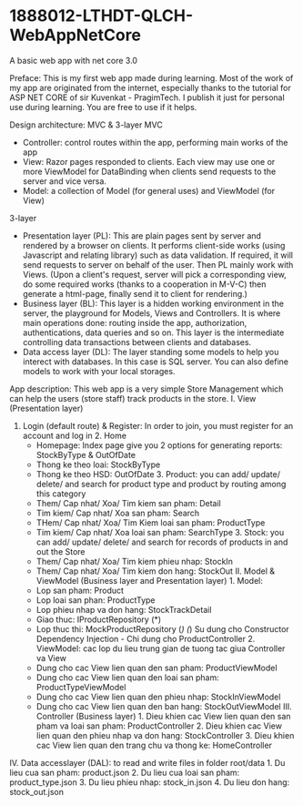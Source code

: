 # 1888012-LTHDT-QLCH-WebAppNetCore
A basic web app with net core 3.0

Preface: This is my first web app made during learning. Most of the work of my app are originated from the internet, especially thanks to the tutorial for ASP NET CORE of sir Kuvenkat - PragimTech.
I publish it just for personal use during learning. You are free to use if it helps. 

Design architecture: MVC & 3-layer
MVC
- Controller: control routes within the app, performing main works of the app
- View: Razor pages responded to clients. Each view may use one or more ViewModel for DataBinding when clients send requests to the server and vice versa.
- Model: a collection of Model (for general uses) and ViewModel (for View)

3-layer
- Presentation layer (PL): This are plain pages sent by server and rendered by a browser on clients. It performs client-side works (using Javascript and relating library) such as data validation.
If required, it will send requests to server on behalf of the user. Then PL mainly work with Views.
(Upon a client's request, server will pick a corresponding view, do some required works (thanks to a cooperation in M-V-C) then generate a html-page, finally send it to client for rendering.)
- Business layer (BL): This layer is a hidden working environment in the server, the playground for Models, Views and Controllers. It is where main operations done: routing inside the app, authorization, authentications, data queries and so on.
This layer is the intermediate controlling data transactions between clients and databases.
- Data access layer (DL): The layer standing some models to help you interect with databases. In this case is SQL server. You can also define models to work with your local storages.


App description: This web app is a very simple Store Management which can help the users (store staff) track products in the store.
I. View (Presentation layer)
  1. Login (default route) & Register: In order to join, you must register for an account and log in
	2. Home
		+ Homepage: Index page give you 2 options for generating reports: StockByType & OutOfDate
		+ Thong ke theo loai: StockByType
		+ Thong ke theo HSD: OutOfDate
	3. Product: you can add/ update/ delete/ and search for product type and product by routing among this category
		+ Them/ Cap nhat/ Xoa/ Tim kiem san pham: Detail
		+ Tim kiem/ Cap nhat/ Xoa san pham: Search
		+ THem/ Cap nhat/ Xoa/ Tim Kiem loai san pham: ProductType
		+ Tim kiem/ Cap nhat/ Xoa loai san pham: SearchType
	3. Stock: you can add/ update/ delete/ and search for records of products in and out the Store
		+ Them/ Cap nhat/ Xoa/ Tim kiem phieu nhap: StockIn
		+ Them/ Cap nhat/ Xoa/ Tim kiem don hang: StockOut
II. Model & ViewModel (Business layer and Presentation layer)
	1. Model:
		+ Lop san pham: Product
		+ Lop loai san phan: ProductType
		+ Lop phieu nhap va don hang: StockTrackDetail
		+ Giao thuc: IProductRepository (*)
		+ Lop thuc thi: MockProductRepository (*)
		(*) Su dung cho Constructor Dependency Injection - Chi dung cho ProductController
	2. ViewModel: cac lop du lieu trung gian de tuong tac giua Controller va View
		+ Dung cho cac View lien quan den san pham: ProductViewModel
		+ Dung cho cac View lien quan den loai san pham: ProductTypeViewModel
		+ Dung cho cac View lien quan den phieu nhap: StockInViewModel
		+ Dung cho cac View lien quan den ban hang: StockOutViewModel
III. Controller (Business layer)
	1. Dieu khien cac View lien quan den san pham va loai san pham: ProductController
	2. Dieu khien cac View lien quan den phieu nhap va don hang: StockController
	3. Dieu khien cac View lien quan den trang chu va thong ke: HomeController

IV. Data accesslayer (DAL): to read and write files in folder root/data
	1. Du lieu cua san pham: product.json
	2. Du lieu cua loai san pham: product_type.json
	3. Du lieu phieu nhap: stock_in.json
	4. Du lieu don hang: stock_out.json
